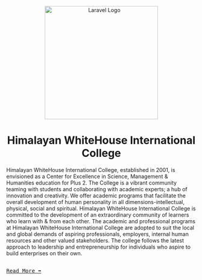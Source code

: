 <p align="center"><a href="https://whitehouse.edu.np" target="_blank"><img src="https://cdn.discordapp.com/attachments/952083143018565723/1108997887439937536/whitehouse_logo_Small.png" width="300" alt="Laravel Logo"></a></p>
<h1 align="center"><b>Himalayan WhiteHouse International College</b></h1>

<p>Himalayan WhiteHouse International College, established in 2001, is envisioned as a Center for Excellence in Science, Management & Humanities education for Plus 2. The College is a vibrant community teaming with students and collaborating with academic experts; a hub of innovation and creativity. We offer academic programs that facilitate the overall development of human personality in all dimensions-intellectual, physical, social and spiritual. Himalayan WhiteHouse International College is committed to the development of an extraordinary community of learners who learn with & from each other. The academic and professional programs at Himalayan WhiteHouse International College are adopted to suit the local and global demands of aspiring professionals, employers, internal human resources and other valued stakeholders. The college follows the latest approach to leadership and entrepreneurship for individuals who aspire to build enterprises on their own.</p>
<kbd><br><a href="https://whitehouse.edu.np/p/introduction-6304" target="_blank">Read More ➡️</a><br></kbd>
